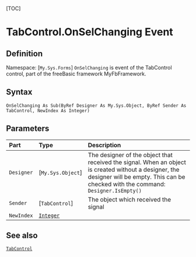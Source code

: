 [TOC]
# TabControl.OnSelChanging Event

## Definition
Namespace: [`My.Sys.Forms`]
`OnSelChanging` is event of the TabControl control, part of the freeBasic framework MyFbFramework.
## Syntax
```freeBasic
OnSelChanging As Sub(ByRef Designer As My.Sys.Object, ByRef Sender As TabControl, NewIndex As Integer)
```

## Parameters

|Part|Type|Description|
| :------------ | :------------ | :------------ |
|`Designer`|[`My.Sys.Object`]|The designer of the object that received the signal. When an object is created without a designer, the designer will be empty. This can be checked with the command: `Designer.IsEmpty()`|
|`Sender`|[`TabControl`]|The object which received the signal|
|`NewIndex`|[`Integer`]("https://www.freebasic.net/wiki/KeyPgInteger")||

## See also
[`TabControl`](TabControl.md)
